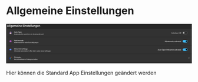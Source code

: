 # Allgemeine Einstellungen

![image](/LiftDataManager/Docs/HelpImages/image93.png)  

Hier können die Standard App Einstellungen geändert werden
